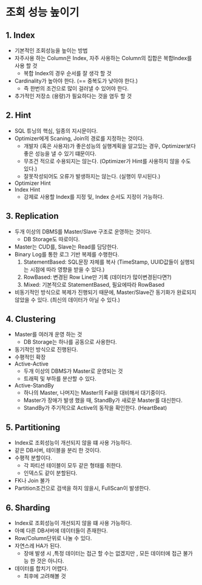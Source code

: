 # 조회 성능 높이기

## 1. Index

- 기본적인 조회성능을 높이는 방법
- 자주사용 하는 Column은 Index, 자주 사용하는 Column의 집합은 복합Index를 사용 할 것
    - 복합 Index의 경우 순서를 잘 생각 할 것
- Cardinality가 높아야 한다. (== 중복도가 낮아야 한다.)
    - 즉 한번의 조건으로 많이 걸러낼 수 있어야 한다.
- 추가적인 저장소 (용량)가 필요하다는 것을 염두 할 것

## 2. Hint

- SQL 튜닝의 핵심, 일종의 지시문이다.
- Optimizer에게 Scaning, Join의 경로를 지정하는 것이다.
    - 개발자 (혹은 사용자)가 좋은성능의 실행계획을 알고있는 경우, Optimizer보다 좋은 성능을 낼 수 있기 떄문이다.
    - 무조건 적으로 수용되지는 않는다. (Optimizer가 Hint를 사용하지 않을 수도 있다.)
    - 잘못작성되어도 오류가 발생하지는 않는다. (실행이 무시된다.)
- Optimizer Hint
- Index Hint
    - 강제로 사용할 Index를 지정 및, Index 순서도 지정이 가능하다.

## 3. Replication

- 두개 이상의 DBMS를 Master/Slave 구조로 운영하는 것이다.
    - DB Storage도 따로이다.
- Master는 CUD를, Slave는 Read를 담당한다.
- Binary Log를 통한 로그 기반 복제를 수행한다.
    1. StatementBased: SQL문장 자체를 복사 (TimeStamp, UUID값들이 실행되는 시점에 따라 영향을 받을 수 있다.)
    2. RowBased: 변경된 Row Line만 기록 (데이터가 많이변경된다면?)
    3. Mixed: 기본적으로 StatementBased, 필요에따라 RowBased
- 비동기적인 방식으로 복제가 진행되기 때문에, Master/Slave간 동기화가 완료되지 않았을 수 있다. (최신의 데이터가 아닐 수 있다.)

## 4. Clustering

- Master를 여러개 운영 하는 것
  - DB Storage는 하나를 공동으로 사용한다.
- 동기적인 방식으로 진행된다.
- 수평적인 확장
- Active-Active
    - 두개 이상의 DBMS가 Master로 운영되는 것
    - 트래픽 및 부하를 분산할 수 있다.
- Active-StandBy
    - 하나의 Master, 나머지는 Master의 Fail을 대비해서 대기중이다.
    - Master가 장애가 발생 했을 때, StandBy가 새로운 Master를 대신한다.
    - StandBy가 주기적으로 Active의 동작을 확인한다. (HeartBeat)

## 5. Partitioning
- Index로 조회성능이 개선되지 않을 떄 사용 가능하다.
- 같은 DB서버, 테이블을 분리 한 것이다.
- 수평적 분할이다.
  - 각 파티션 테이블이 모두 같은 형태를 취한다.
  - 인덱스도 같이 분할된다.
- FK나 Join 불가
- Partition조건으로 검색을 하지 않을시, FullScan이 발생한다.

## 6. Sharding
- Index로 조회성능이 개선되지 않을 떄 사용 가능하다.
- 아예 다른 DB서버에 데이터들이 존재한다.
- Row/Column단위로 나눌 수 있다.
- 자연스레 HA가 된다.
  - 장애 발생 시 ,특정 데이터는 접근 할 수는 없겠지만 , 모든 데이터에 접근 불가능 한 것은 아니다.
- 데이터를 합치기 어렵다.
  - 최후에 고려해볼 것 